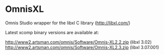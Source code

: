 OmnisXL
=======

Omnis Studio wrapper for the libxl C library (http://libxl.com/)


Latest xcomp binary versions are available at: 

http://www2.artsman.com/omnis/Software/Omnis-XL2.2.zip  (libxl 3.02)
http://www2.artsman.com/omnis/Software/Omnis-XL2.3.zip  (libxl 3.07.001)
